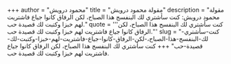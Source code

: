 +++
author = "محمود درويش"
title = "مقولة محمود درويش"
description = "مقولة محمود درويش: كنت سأشتري لك البنفسج هذا الصباح، لكن الرفاق كانوا جياع فاشتريت لهم خبزا وكتبت لك قصيدة حب."
quote = '''كنت سأشتري لك البنفسج هذا الصباح، لكن الرفاق كانوا جياع فاشتريت لهم خبزا وكتبت لك قصيدة حب.'''
slug = "كنت-سأشتري-لك-البنفسج-هذا-الصباح،-لكن-الرفاق-كانوا-جياع-فاشتريت-لهم-خبزا-وكتبت-لك-قصيدة-حب"
+++
كنت سأشتري لك البنفسج هذا الصباح، لكن الرفاق كانوا جياع فاشتريت لهم خبزا وكتبت لك قصيدة حب.
